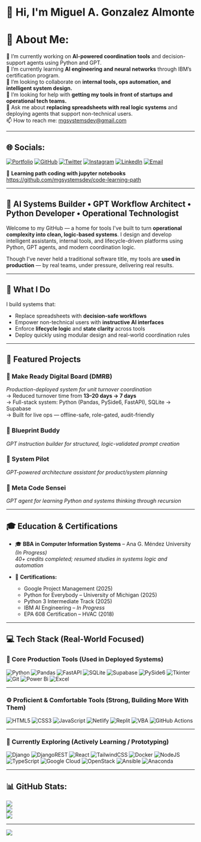 # 👋 Hi, I'm Miguel A. Gonzalez Almonte

# 💫 About Me:
🔭 I’m currently working on **AI-powered coordination tools** and decision-support agents using Python and GPT.<br>
🌱 I’m currently learning **AI engineering and neural networks** through IBM’s certification program.<br>
👯 I’m looking to collaborate on **internal tools, ops automation, and intelligent system design.**<br>
🤔 I’m looking for help with **getting my tools in front of startups and operational tech teams.**<br>
💬 Ask me about **replacing spreadsheets with real logic systems** and deploying agents that support non-technical users.<br>
📫 How to reach me: [mgsystemsdev@gmail.com](mailto:mgsystemsdev@gmail.com)

---

## 🌐 Socials:

[![Portfolio](https://img.shields.io/badge/Portfolio-000000?style=for-the-badge&logo=About.me&logoColor=white)](https://mgsystemsdev.github.io/Miguel-A-Gonzalez-portfolio/)
[![GitHub](https://img.shields.io/badge/GitHub-100000?style=for-the-badge&logo=github&logoColor=white)](https://github.com/mgsystemsdev)
[![Twitter](https://img.shields.io/badge/Twitter-%231DA1F2.svg?style=for-the-badge&logo=Twitter&logoColor=white)](https://x.com/mg_sytems_dev)
[![Instagram](https://img.shields.io/badge/Instagram-%23E4405F.svg?style=for-the-badge&logo=Instagram&logoColor=white)](https://www.instagram.com/mg_system_dev/)
[![LinkedIn](https://img.shields.io/badge/LinkedIn-%230077B5.svg?style=for-the-badge&logo=linkedin&logoColor=white)](https://linkedin.com/in/miguel-gonzalez-8a389791)
[![Email](https://img.shields.io/badge/Email-D14836?style=for-the-badge&logo=gmail&logoColor=white)](mailto:mg.systems.dev@gmail.com)



📁 **Learning path coding with jupyter notebooks**  https://github.com/mgsystemsdev/code-learning-path

---

## 🧠 AI Systems Builder • GPT Workflow Architect • Python Developer • Operational Technologist

Welcome to my GitHub — a home for tools I've built to turn **operational complexity into clean, logic-based systems**. I design and develop intelligent assistants, internal tools, and lifecycle-driven platforms using Python, GPT agents, and modern coordination logic.

Though I’ve never held a traditional software title, my tools are **used in production** — by real teams, under pressure, delivering real results.

---

## 🔧 What I Do

I build systems that:
- Replace spreadsheets with **decision-safe workflows**
- Empower non-technical users with **instructive AI interfaces**
- Enforce **lifecycle logic** and **state clarity** across tools
- Deploy quickly using modular design and real-world coordination rules

---

## 🚀 Featured Projects

### 🔹 Make Ready Digital Board (DMRB)
*Production-deployed system for unit turnover coordination*  
→ Reduced turnover time from **13–20 days → 7 days**  
→ Full-stack system: Python (Pandas, PySide6, FastAPI), SQLite → Supabase  
→ Built for live ops — offline-safe, role-gated, audit-friendly

### 🔹 Blueprint Buddy
*GPT instruction builder for structured, logic-validated prompt creation*

### 🔹 System Pilot
*GPT-powered architecture assistant for product/system planning*

### 🔹 Meta Code Sensei
*GPT agent for learning Python and systems thinking through recursion*

---

## 🎓 Education & Certifications

- 🎓 **BBA in Computer Information Systems** – Ana G. Méndez University *(In Progress)*  
  *40+ credits completed; resumed studies in systems logic and automation*

- 🧾 **Certifications:**
  - Google Project Management (2025)
  - Python for Everybody – University of Michigan (2025)
  - Python 3 Intermediate Track (2025)
  - IBM AI Engineering – *In Progress*
  - EPA 608 Certification – HVAC (2018)

---

## 💻 Tech Stack (Real-World Focused)

### 🧠 Core Production Tools (Used in Deployed Systems)
![Python](https://img.shields.io/badge/python-3670A0?style=for-the-badge&logo=python&logoColor=ffdd54)
![Pandas](https://img.shields.io/badge/pandas-%23150458.svg?style=for-the-badge&logo=pandas&logoColor=white)
![FastAPI](https://img.shields.io/badge/FastAPI-005571?style=for-the-badge&logo=fastapi)
![SQLite](https://img.shields.io/badge/sqlite-%2307405e.svg?style=for-the-badge&logo=sqlite&logoColor=white)
![Supabase](https://img.shields.io/badge/Supabase-3ECF8E?style=for-the-badge&logo=supabase&logoColor=white)
![PySide6](https://img.shields.io/badge/PySide6-%23121011.svg?style=for-the-badge&logo=qt&logoColor=white)
![Tkinter](https://img.shields.io/badge/Tkinter-%23323330.svg?style=for-the-badge&logo=python&logoColor=white)
![Git](https://img.shields.io/badge/git-%23F05033.svg?style=for-the-badge&logo=git&logoColor=white)
![Power Bi](https://img.shields.io/badge/power_bi-F2C811?style=for-the-badge&logo=powerbi&logoColor=black)
![Excel](https://img.shields.io/badge/Excel-A4C639?style=for-the-badge&logo=microsoft-excel&logoColor=white)

---

### ⚙️ Proficient & Comfortable Tools (Strong, Building More With Them)
![HTML5](https://img.shields.io/badge/html5-%23E34F26.svg?style=for-the-badge&logo=html5&logoColor=white)
![CSS3](https://img.shields.io/badge/css3-%231572B6.svg?style=for-the-badge&logo=css3&logoColor=white)
![JavaScript](https://img.shields.io/badge/javascript-%23323330.svg?style=for-the-badge&logo=javascript&logoColor=%23F7DF1E)
![Netlify](https://img.shields.io/badge/netlify-%23000000.svg?style=for-the-badge&logo=netlify&logoColor=#00C7B7)
![Replit](https://img.shields.io/badge/Replit-667881?style=for-the-badge&logo=replit&logoColor=white)
![VBA](https://img.shields.io/badge/VBA-003B49?style=for-the-badge&logo=microsoft-excel&logoColor=white)
![GitHub Actions](https://img.shields.io/badge/github%20actions-%232671E5.svg?style=for-the-badge&logo=githubactions&logoColor=white)

---

### 🧪 Currently Exploring (Actively Learning / Prototyping)
![Django](https://img.shields.io/badge/django-%23092E20.svg?style=for-the-badge&logo=django&logoColor=white)
![DjangoREST](https://img.shields.io/badge/DJANGO-REST-ff1709?style=for-the-badge&logo=django&logoColor=white&color=ff1709&labelColor=gray)
![React](https://img.shields.io/badge/react-%2320232a.svg?style=for-the-badge&logo=react&logoColor=%2361DAFB)
![TailwindCSS](https://img.shields.io/badge/tailwindcss-%2338B2AC.svg?style=for-the-badge&logo=tailwind-css&logoColor=white)
![Docker](https://img.shields.io/badge/docker-%230db7ed.svg?style=for-the-badge&logo=docker&logoColor=white)
![NodeJS](https://img.shields.io/badge/node.js-6DA55F?style=for-the-badge&logo=node.js&logoColor=white)
![TypeScript](https://img.shields.io/badge/typescript-%23007ACC.svg?style=for-the-badge&logo=typescript&logoColor=white)
![Google Cloud](https://img.shields.io/badge/GoogleCloud-%234285F4.svg?style=for-the-badge&logo=google-cloud&logoColor=white)
![OpenStack](https://img.shields.io/badge/Openstack-%23f01742.svg?style=for-the-badge&logo=openstack&logoColor=white)
![Ansible](https://img.shields.io/badge/ansible-%231A1918.svg?style=for-the-badge&logo=ansible&logoColor=white)
![Anaconda](https://img.shields.io/badge/Anaconda-%2344A833.svg?style=for-the-badge&logo=anaconda&logoColor=white)


---

## 📊 GitHub Stats:
![](https://github-readme-stats.vercel.app/api?username=mgsystemsdev&theme=dark&hide_border=false&include_all_commits=true&count_private=true)<br/>
![](https://nirzak-streak-stats.vercel.app/?user=mgsystemsdev&theme=dark&hide_border=false)<br/>
![](https://github-readme-stats.vercel.app/api/top-langs/?username=mgsystemsdev&theme=dark&hide_border=false&include_all_commits=true&count_private=true&layout=compact)

---

[![](https://visitcount.itsvg.in/api?id=mgsystemsdev&icon=0&color=0)](https://visitcount.itsvg.in)

<!-- Proudly created with GPRM ( https://gprm.itsvg.in ) -->

<!--
**mgsystemsdev/mgsystemsdev** is a ✨ _special_ ✨ repository because its `README.md` (this file) appears on your GitHub profile.

Here are some ideas to get you started:

- 🔭 I’m currently working on ...
- 🌱 I’m currently learning ...
- 👯 I’m looking to collaborate on ...
- 🤔 I’m looking for help with ...
- 💬 Ask me about ...
- 📫 How to reach me: ...
- 😄 Pronouns: ...
- ⚡ Fun fact: ...
-->
